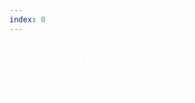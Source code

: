 ```yaml
---
index: 0
---
```


<section class="slide-center">   <!-- slide 01 -->
    <span class="background" style="background-color:#933; background-image:url('assets/images/titres.jpg')"></span>
    <!--.wrap = container (width: 90%) -->
    <div class="wrap aligncenter text-shadow"  style="color:#fff">
        <h1 class="text-data">Initiation à la distillation</h1>         
        <h3 class="text-landing animate zoomIn">Stage du 9 mars 2019 à Lichtenberg</h3>
    </div>
   <!-- .end .wrap -->
</section>